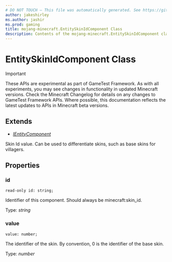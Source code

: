 ```yaml
---
# DO NOT TOUCH — This file was automatically generated. See https://github.com/Mojang/MinecraftScriptingApiDocsGenerator to modify descriptions, examples, etc.
author: jakeshirley
ms.author: jashir
ms.prod: gaming
title: mojang-minecraft.EntitySkinIdComponent Class
description: Contents of the mojang-minecraft.EntitySkinIdComponent class.
---
```

# EntitySkinIdComponent Class
>[!IMPORTANT]
>These APIs are experimental as part of GameTest Framework. As with all experiments, you may see changes in functionality in updated Minecraft versions. Check the Minecraft Changelog for details on any changes to GameTest Framework APIs. Where possible, this documentation reflects the latest updates to APIs in Minecraft beta versions.

## Extends
- [*IEntityComponent*](IEntityComponent.md)

Skin Id value. Can be used to differentiate skins, such as base skins for villagers.

## Properties
### **id**
`read-only id: string;`

Identifier of this component. Should always be minecraft:skin_id.

Type: *string*

### **value**
`value: number;`

The identifier of the skin. By convention, 0 is the identifier of the base skin.

Type: *number*

